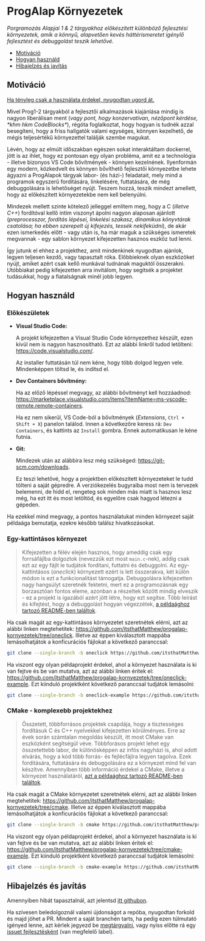 # ProgAlap Környezetek

*Porgramozás Alapjai 1 & 2 tárgyakhoz előkészített különböző fejlesztési környezetek, amik a könnyű, alapvetően kevés háttérismeretet igénylő fejlesztést és debuggolást teszik lehetővé.*

- [Motiváció](#motiváció)
- [Hogyan használd](#hogyan-használd)
- [Hibajelzés és javítás](#hibajelzés-és-javítás)

## Motiváció

[Ha tényleg csak a használata érdekel, nyugodtan ugord át.](#hogyan-használd)

Mivel Prog1-2 tárgyakból a fejlesztői alkalmazások kiajánlása mindig is nagyon liberálisan ment (*vagy pont, hogy konzervatívan, nézőpont kérdése, \*khm hkm CodeBlocks\**), régóta foglalkoztat, hogy hogyan is tudnék azzal besegíteni, hogy a friss hallgatók valami egységes, könnyen kezelhető, de mégis teljesértékű környezettel találják szembe magukat.

Lévén, hogy az elmúlt időszakban egészen sokat interaktáltam dockerrel, jött is az ihlet, hogy ez pontosan egy olyan probléma, amit ez a technológia - illetve bizonyos VS Code bővítmények - könnyen kezelnének. Ilyenformán egy modern, közkedvelt és könnyen bővíthető fejlesztői környezetbe lehete ágyazni a ProgAlapok tárgyak labor- (és házi-) feladatait, mely mind a programok egyszerű fordítására, linkelésére, futtatására, de még debuggolására is lehetőséget nyújt. Teszem hozzá, teszik mindezt amellett, hogy az előkészített környezetekbe nem kell belenyúlni.

Mindezek mellett szinte kötelező jelleggel említem meg, hogy a C (*illetve C++*) fordítóval kellő intim viszonyt ápolni nagyon alaposan ajánlott (*preprocesszor, fordítás lépései, linkelési szakasz, dinamikus könyvtárak csatolása; ha ebben szerepelt új kifejezés, tessék nekifeküdni*), de akár ezen ismerkedés előtt - vagy után is, ha már maguk a szükséges ismeretek megvannak - egy sablon környezet kifejezetten hasznos eszköz tud lenni.

Így jutunk el ehhez a projekthez, amit mindenkinek nyugodtan ajánlok, legyen teljesen kezdő, vagy tapasztalt róka. Előbbieknek olyan eszközöket nyújt, amiket azért csak kellő munkával tudnának maguktól összerakni. Utóbbiakat pedig kifejezetten arra invitálom, hogy segítsék a projektet tudásukkal, hogy a fiatalságnak minél jobb legyen.

## Hogyan használd

### Előkészületek

- **Visual Studio Code:**

  A projekt kifejezetten a Visual Studio Code környezethez készült, ezen kívül nem is nagyon hasznosítható. Ezt az alábbi linkről tudod letölteni: <https://code.visualstudio.com/>.

  Az installer futtatásán túl nem kéne, hogy több dolgod legyen vele. Mindenképpen töltsd le, és indítsd el.

- **Dev Containers bővítmény:**

  Ha az előző lépéssel megvagy, az alábbi bővítményt kell hozzáadnod: <https://marketplace.visualstudio.com/items?itemName=ms-vscode-remote.remote-containers>.
  
  Ha ez nem sikerül, VS Code-ból a bővítmények (*Extensions*, `Ctrl + Shift + X`) panelon találod. Innen a következőre keress rá: `Dev Containers`, és kattints az `Install` gombra. Ennek automatikusan le kéne futnia.

- **Git:**

  Mindezek után az alábbira lesz még szükséged: <https://git-scm.com/downloads>.

  Ez teszi lehetővé, hogy a projektben előkészített környezeteket le tudd tölteni a saját gépredre. A verziókezelés bugyraiba most nem is tervezek belemenni, de hidd el, rengeteg sok minden más miatt is hasznos lesz még, ha ezt itt és most letöltöd, és egyelőre csak hagyod létezni a gépeden.

Ha ezekkel mind megvagy, a pontos használatukat minden környezet saját példaága bemutatja, ezekre később találsz hivatkozásokat.

### Egy-kattintásos környezet

> Kifejezetten a félév elején hasznos, hogy ameddig csak egy forrsáfájlba dolgoztok (nevezzük ezt most `main.c`-nek), addig csak ezt az egy fájlt le tudjátok fordítani, futtatni és debuggolni. Az egy-kattintásos (*oneclick*) környezett ezért is lett összerakva, két külön módon is ezt a funkcionalitást támogatja. Debuggolásra kifejezetten nagy hangsúlyt szeretnék fektetni, mert ez a programozásnak egy borzasztóan fontos eleme, azonban a részeltek között mindig elveszik - ez a projekt is igazából azért jött létre, hogy ezt segítse. Több leírást és kifejtést, hogy a debuggolást hogyan végezzétek, [a példaághoz tartozó README-ben találtok](https://github.com/itsthatMatthew/progalap-kornyezetek/blob/oneclick-example/README.md).

Ha csak magát az egy-kattintásos környezetet szeretnétek elérni, azt az alábbi linken megtehetitek: <https://github.com/itsthatMatthew/progalap-kornyezetek/tree/oneclick>. Illetve az éppen kiválasztott mappába lemásolhatjátok a konficurációs fájlokat a következő paranccsal:

```sh
git clone --single-branch -b oneclick https://github.com/itsthatMatthew/progalapkornyezetek .
```

Ha viszont egy olyan példaprojekt érdekel, ahol a környezet használata is ki van fejtve és be van mutatva, azt az alábbi linken éritek el: <https://github.com/itsthatMatthew/progalap-kornyezetek/tree/oneclick-example>. Ezt kiinduló projektként következő paranccsal tudjátok lemásolni:

```sh
git clone --single-branch -b oneclick-example https://github.com/itsthatMatthew/progalapkornyezetek egykattintasos-peldaprojekt
```

### CMake - komplexebb projektekhez

> Összetett, többforrásos projektek csapdája, hogy a tisztességes fordításuk C és C++ nyelvekkel kifejezetten körülményes. Erre az évek során számtalan megoldás készült, itt most CMake van eszközként segítségül véve. Többforásos projekt lehet egy összetettebb labor, de különösképpen az infós nagyházi is, ahol adott elvárás, hogy a kód több forrás- és fejlécfájlra legyen tagolva. Ezek fordítására, futtatására és debuggolására ez a környezet mind fel van készítve. Amennyiben több információ érdekel a CMake, illetve a környezet használatáról, [azt a példaághoz tartozó README-ben találtok](https://github.com/itsthatMatthew/progalap-kornyezetek/blob/cmake-example/README.md).

Ha csak magát a CMake környezetet szeretnétek elérni, azt az alábbi linken megtehetitek: <https://github.com/itsthatMatthew/progalap-kornyezetek/tree/cmake>. Illetve az éppen kiválasztott mappába lemásolhatjátok a konficurációs fájlokat a következő paranccsal:

```sh
git clone --single-branch -b cmake https://github.com/itsthatMatthew/progalapkornyezetek .
```

Ha viszont egy olyan példaprojekt érdekel, ahol a környezet használata is ki van fejtve és be van mutatva, azt az alábbi linken éritek el: <https://github.com/itsthatMatthew/progalap-kornyezetek/tree/cmake-example>. Ezt kiinduló projektként következő paranccsal tudjátok lemásolni:

```sh
git clone --single-branch -b cmake-example https://github.com/itsthatMatthew/progalapkornyezetek cmake-peldaprojekt
```

## Hibajelzés és javítás

Amennyiben hibát tapasztalnál, azt jelentsd [itt githubon](https://github.com/itsthatMatthew/progalap-kornyezetek/issues/new?template=hiba.md).

Ha szívesen beledolgoznál valami újdonságot a repóba, nyugodtan forkold és majd jöhet a PR. Mindent a saját branchén tarts, ha pedig ezen túlmutató igényed lenne, azt kérlek jegyezd be [megtárgyalni](https://github.com/itsthatMatthew/progalap-kornyezetek/discussions), vagy nyiss előtte rá egy [issuet fejlesztésként](https://github.com/itsthatMatthew/progalap-kornyezetek/issues/new?template=fejleszt%C3%A9s.md) (van megfelelő label).
